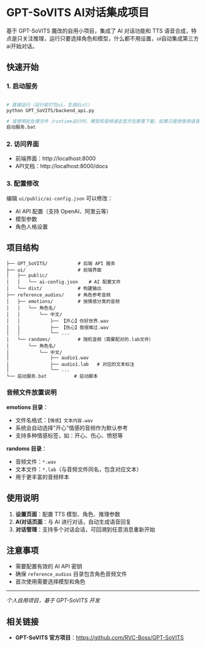# GPT-SoVITS AI对话集成项目

基于 GPT-SoVITS 魔改的自用小项目，集成了 AI 对话功能和 TTS 语音合成，特点是只关注推理，运行只要选择角色和模型，什么都不用设置，ui自动集成第三方ai开始对话。

## 快速开始

### 1. 启动服务
```bash

# 直接运行（运行前打包ui，生成dist）
python GPT_SoVITS/backend_api.py

# 或使用批处理文件（runtime运行时，模型和音频请去官方包那里下载，如果只是想使用语音合成就改为推理bat）
启动服务.bat
```

### 2. 访问界面
- 前端界面：http://localhost:8000
- API文档：http://localhost:8000/docs

### 3. 配置修改
编辑 `ui/public/ai-config.json` 可以修改：
- AI API 配置（支持 OpenAI、阿里云等）
- 模型参数
- 角色人格设置

## 项目结构

```
├── GPT_SoVITS/           # 后端 API 服务
├── ui/                   # 前端界面
│   ├── public/
│   │   └── ai-config.json    # AI 配置文件
│   └── dist/             # 构建输出
├── reference_audios/     # 角色参考音频
│   ├── emotions/         # 按情感分类的音频
│   │   └── 角色名/
│   │       └── 中文/
│   │           ├── 【开心】你好世界.wav
│   │           ├── 【伤心】我很难过.wav
│   │           └── ...
│   └── randoms/          # 随机音频（需要配对的.lab文件）
│       └── 角色名/
│           └── 中文/
│               ├── audio1.wav
│               ├── audio1.lab   # 对应的文本标注
│               └── ...
└── 启动服务.bat          # 启动脚本
```

### 音频文件放置说明

**emotions 目录**：
- 文件名格式：`【情感】文本内容.wav`
- 系统会自动选择"开心"情感的音频作为默认参考
- 支持多种情感标签，如：开心、伤心、愤怒等

**randoms 目录**：
- 音频文件：`*.wav`
- 文本文件：`*.lab`（与音频文件同名，包含对应文本）
- 用于更丰富的音频样本

## 使用说明

1. **设置页面**：配置 TTS 模型、角色、推理参数
2. **AI对话页面**：与 AI 进行对话，自动生成语音回复
3. **对话管理**：支持多个对话会话，可回溯到任意消息重新开始

## 注意事项

- 需要配置有效的 AI API 密钥
- 确保 `reference_audios` 目录包含角色音频文件
- 首次使用需要选择模型和角色

---

*个人自用项目，基于 GPT-SoVITS 开发*

## 相关链接

- **GPT-SoVITS 官方项目**：https://github.com/RVC-Boss/GPT-SoVITS 